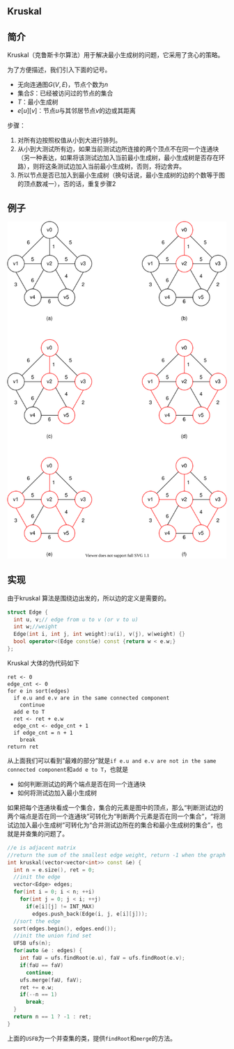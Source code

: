 ## Kruskal

## 简介
Kruskal（克鲁斯卡尔算法）用于解决最小生成树的问题，它采用了贪心的策略。

为了方便描述，我们引入下面的记号。

- 无向连通图$G(V, E)$，节点个数为$n$
- 集合$S$：已经被访问过的节点的集合
- $T$：最小生成树
- $e[u][v]$：节点$u$与其邻居节点$v$的边或其距离

步骤：

1. 对所有边按照权值从小到大进行排列。
2. 从小到大测试所有边，如果当前测试边所连接的两个顶点不在同一个连通块（另一种表达，如果将该测试边加入当前最小生成树，最小生成树是否存在环路），则将这条测试边加入当前最小生成树，否则，将边舍弃。
3. 所以节点是否已加入到最小生成树（换句话说，最小生成树的边的个数等于图的顶点数减一），否的话，重复步骤2

## 例子

![](kruskal/kruskal-example.drawio.svg)

## 实现

由于kruskal 算法是围绕边出发的，所以边的定义是需要的。

```cpp
struct Edge {
  int u, v;// edge from u to v (or v to u)
  int w;//weight
  Edge(int i, int j, int weight):u(i), v(j), w(weight) {}
  bool operator<(Edge const&e) const {return w < e.w;}
};
```

Kruskal 大体的伪代码如下

```
ret <- 0
edge_cnt <- 0
for e in sort(edges)
  if e.u and e.v are in the same connected component
    continue
  add e to T
  ret <- ret + e.w
  edge_cnt <- edge_cnt + 1
  if edge_cnt = n + 1
    break
return ret
```

从上面我们可以看到“最难的部分”就是`if e.u and e.v are not in the same connected component`和`add e to T`，也就是
- 如何判断测试边的两个端点是否在同一个连通块
- 如何将测试边加入最小生成树

如果把每个连通块看成一个集合，集合的元素是图中的顶点，那么“判断测试边的两个端点是否在同一个连通块”可转化为“判断两个元素是否在同一个集合”，“将测试边加入最小生成树”可转化为“合并测试边所在的集合和最小生成树的集合”，也就是并查集的问题了。

```cpp
//e is adjacent matrix
//return the sum of the smallest edge weight, return -1 when the graph is not the connected graph
int kruskal(vector<vector<int>> const &e) {
  int n = e.size(), ret = 0;
  //init the edge
  vector<Edge> edges;
  for(int i = 0; i < n; ++i)
    for(int j = 0; j < i; ++j)
      if(e[i][j] != INT_MAX)
        edges.push_back(Edge(i, j, e[i][j]));
  //sort the edge
  sort(edges.begin(), edges.end());
  //init the union find set
  UFSB ufs(n);
  for(auto &e : edges) {
    int faU = ufs.findRoot(e.u), faV = ufs.findRoot(e.v);
    if(faU == faV)
      continue;
    ufs.merge(faU, faV);
    ret += e.w;
    if(--n == 1)
      break;
  }
  return n == 1 ? -1 : ret;
}
```

上面的`USFB`为一个并查集的类，提供`findRoot`和`merge`的方法。